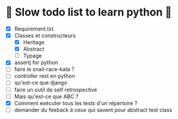 🐌 Slow todo list to learn python 🐢 
=======

 - [X] Requirement.txt
 - [X] Classes et constructeurs
   - [X] Heritage
   - [X] Abstract
   - [ ] Typage
 - [X] assertj for python 
 - [ ] faire le snail-race-kata ?
 - [ ] controller rest en python
 - [ ] qu'est-ce que django
 - [ ] faire un outil de self retrospective
 - [ ] Mais qu'est-ce que ABC ?
 - [X] Comment exécuter tous les tests d'un répertoire ?
 - [ ] demander du feeback à ceux qui savent pour abstract test class 
